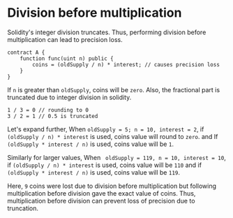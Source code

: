# Division before multiplication

Solidity's integer division truncates. Thus, performing division before multiplication can lead to precision loss.
```solidity
contract A {
	function func(uint n) public {
        coins = (oldSupply / n) * interest; // causes precision loss
    }
}
```
If ``n`` is greater than ``oldSupply``, coins will be ``zero``. Also, the fractional part is truncated due to integer division in solidity. 
```solidity
1 / 3 = 0 // rounding to 0
3 / 2 = 1 // 0.5 is truncated
```

Let's expand further,
When ``oldSupply = 5; n = 10, interest = 2``, 
if ``(oldSupply / n) * interest`` is used, coins value will round to ``zero``.
and If ``(oldSupply * interest / n)`` is used, coins value will be ``1``.

Similarly for larger values, 
When `` oldSupply = 119, n = 10, interest = 10``, 
if ``(oldSupply / n) * interest`` is used, coins value will be ``110`` 
and if ``(oldSupply * interest / n)`` is used, coins value will be ``119``. 

Here, ``9`` coins were lost due to division before multiplication but following multiplication before division gave the exact value of coins. Thus, multiplication before division can prevent loss of precision due to truncation.